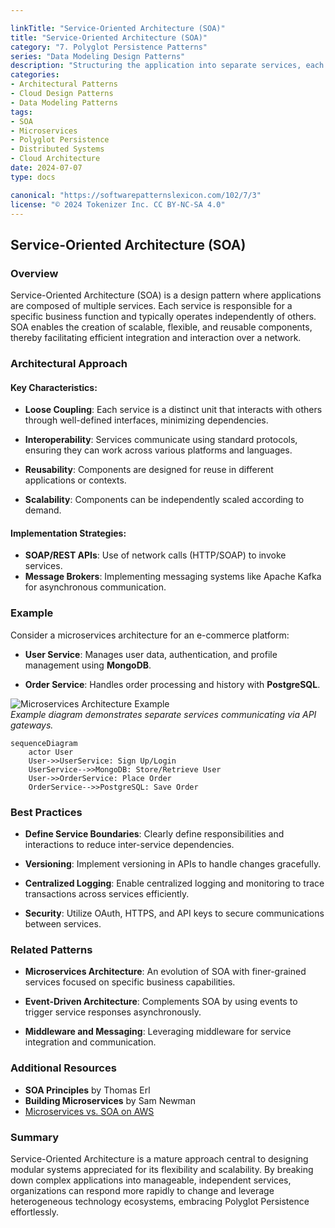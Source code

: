 ```yaml
---

linkTitle: "Service-Oriented Architecture (SOA)"
title: "Service-Oriented Architecture (SOA)"
category: "7. Polyglot Persistence Patterns"
series: "Data Modeling Design Patterns"
description: "Structuring the application into separate services, each with its own database, communicating over a network."
categories:
- Architectural Patterns
- Cloud Design Patterns
- Data Modeling Patterns
tags:
- SOA
- Microservices
- Polyglot Persistence
- Distributed Systems
- Cloud Architecture
date: 2024-07-07
type: docs

canonical: "https://softwarepatternslexicon.com/102/7/3"
license: "© 2024 Tokenizer Inc. CC BY-NC-SA 4.0"
---
```


## Service-Oriented Architecture (SOA)

### Overview

Service-Oriented Architecture (SOA) is a design pattern where applications are composed of multiple services. Each service is responsible for a specific business function and typically operates independently of others. SOA enables the creation of scalable, flexible, and reusable components, thereby facilitating efficient integration and interaction over a network.

### Architectural Approach

#### Key Characteristics:

- **Loose Coupling**: Each service is a distinct unit that interacts with others through well-defined interfaces, minimizing dependencies.
  
- **Interoperability**: Services communicate using standard protocols, ensuring they can work across various platforms and languages.
  
- **Reusability**: Components are designed for reuse in different applications or contexts.

- **Scalability**: Components can be independently scaled according to demand.

#### Implementation Strategies:

- **SOAP/REST APIs**: Use of network calls (HTTP/SOAP) to invoke services.
- **Message Brokers**: Implementing messaging systems like Apache Kafka for asynchronous communication.

### Example

Consider a microservices architecture for an e-commerce platform:

- **User Service**: Manages user data, authentication, and profile management using **MongoDB**.

- **Order Service**: Handles order processing and history with **PostgreSQL**.

![Microservices Architecture Example](https://via.placeholder.com/650x450)  
*Example diagram demonstrates separate services communicating via API gateways.*

```mermaid
sequenceDiagram
    actor User
    User->>UserService: Sign Up/Login
    UserService-->>MongoDB: Store/Retrieve User
    User->>OrderService: Place Order
    OrderService-->>PostgreSQL: Save Order
```

### Best Practices

- **Define Service Boundaries**: Clearly define responsibilities and interactions to reduce inter-service dependencies.
  
- **Versioning**: Implement versioning in APIs to handle changes gracefully.

- **Centralized Logging**: Enable centralized logging and monitoring to trace transactions across services efficiently.

- **Security**: Utilize OAuth, HTTPS, and API keys to secure communications between services.

### Related Patterns

- **Microservices Architecture**: An evolution of SOA with finer-grained services focused on specific business capabilities.
  
- **Event-Driven Architecture**: Complements SOA by using events to trigger service responses asynchronously.
  
- **Middleware and Messaging**: Leveraging middleware for service integration and communication.

### Additional Resources

- **SOA Principles** by Thomas Erl
- **Building Microservices** by Sam Newman
- [Microservices vs. SOA on AWS](https://aws.amazon.com/microservices)

### Summary

Service-Oriented Architecture is a mature approach central to designing modular systems appreciated for its flexibility and scalability. By breaking down complex applications into manageable, independent services, organizations can respond more rapidly to change and leverage heterogeneous technology ecosystems, embracing Polyglot Persistence effortlessly.


